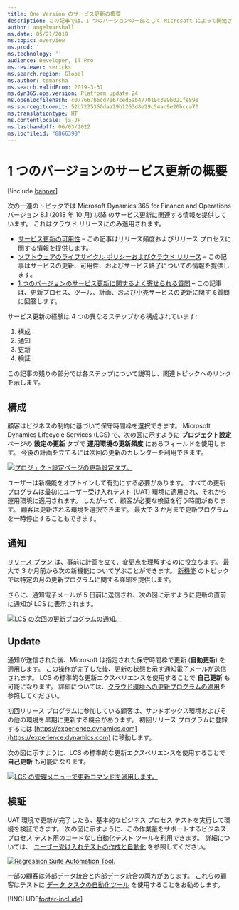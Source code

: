 ```yaml
---
title: One Version のサービス更新の概要
description: この記事では、1 つのバージョンの一部として Microsoft によって開始されたサービスの更新を管理するための体験を構成する、さまざまな手順の概要を説明します。
author: angelmarshall
ms.date: 05/21/2019
ms.topic: overview
ms.prod: ''
ms.technology: ''
audience: Developer, IT Pro
ms.reviewer: sericks
ms.search.region: Global
ms.author: tsmarsha
ms.search.validFrom: 2019-3-31
ms.dyn365.ops.version: Platform update 24
ms.openlocfilehash: c077667b6cd7e67ced5ab477018c399b021fe898
ms.sourcegitcommit: 52b7225350daa29b1263d8e29c54ac9e20bcca70
ms.translationtype: HT
ms.contentlocale: ja-JP
ms.lasthandoff: 06/03/2022
ms.locfileid: "8866398"
---
```

# <a name="one-version-service-updates-overview"></a>1 つのバージョンのサービス更新の概要

[!include [banner](../includes/banner.md)]

次の一連のトピックでは Microsoft Dynamics 365 for Finance and Operations バージョン 8.1 (2018 年 10 月) 以降 のサービス更新に関連する情報を提供しています。 これはクラウド リリースにのみ適用されます。

- [サービス更新の可用性](../../fin-ops/get-started/public-preview-releases.md) – この記事はリリース頻度およびリリース プロセスに関する情報を提供します。
- [ソフトウェアのライフサイクル ポリシーおよびクラウド リリース](../migration-upgrade/versions-update-policy.md) – この記事はサービスの更新、可用性、およびサービス終了についての情報を提供します。
- [1 つのバージョンのサービス更新に関するよく寄せられる質問](../../fin-ops/get-started/one-version.md) – この記事は、更新プロセス、ツール、計画、および小売サービスの更新に関する質問に回答します。

サービス更新の経験は 4 つの異なるステップから構成されています: 

1. 構成
2. 通知
3. 更新
4. 検証

この記事の残りの部分では各ステップについて説明し、関連トピックへのリンクを示します。

## <a name="configure"></a>構成

顧客はビジネスの制約に基づいて保守時間枠を選択できます。 Microsoft Dynamics Lifecycle Services (LCS) で、次の図に示すように **プロジェクト設定** ページの **設定の更新** タブで **運用環境の更新頻度** にあるフィールドを使用します。 今後の計画を立てるには次回の更新のカレンダーを利用できます。

[![プロジェクト設定ページの更新設定タブ。](./media/UpdateSettings-ConfigureUpdates.JPG)](./media/UpdateSettings-ConfigureUpdates.JPG)

ユーザーは新機能をオプトインして有効にする必要があります。 すべての更新プログラムは最初にユーザー受け入れテスト (UAT) 環境に適用され、それから運用環境に適用されます。 したがって、顧客が必要な検証を行う時間があります。 顧客は更新される環境を選択できます。 最大で 3 か月まで更新プログラムを一時停止することもできます。

## <a name="notice"></a>通知

[リリース プラン](/business-applications-release-notes/april19/dynamics365-finance-operations/) は、事前に計画を立て、変更点を理解するのに役立ちます。 最大で 3 か月前から次の新機能について学ぶことができます。 [新機能](../../fin-ops/get-started/whats-new-changed.md) のトピックでは特定の月の更新プログラムに関する詳細を提供します。

さらに、通知電子メールが 5 日前に送信され、次の図に示すように更新の直前に通知が LCS に表示されます。

[![LCS の次回の更新プログラムの通知。](./media/Notification-bar.png)](./media/Notification-bar.png)

## <a name="update"></a>Update

通知が送信された後、Microsoft は指定された保守時間枠で更新 (**自動更新**) を適用します。 この操作が完了した後、更新の状態を示す通知電子メールが送信されます。 LCS の標準的な更新エクスペリエンスを使用することで **自己更新** も可能になります。 詳細については、[クラウド環境への更新プログラムの適用](../deployment/apply-deployable-package-system.md)を参照してください。 

初回リリース プログラムに参加している顧客は、サンドボックス環境およびその他の環境を早期に更新する機会があります。 初回リリース プログラムに登録するには [https://experience.dynamics.com](https://experience.dynamics.com) に移動します。

次の図に示すように、LCS の標準的な更新エクスペリエンスを使用することで **自己更新** も可能になります。

[![LCS の管理メニューで更新コマンドを適用します。](./media/Self-Update-Execute.jpg)](./media/Self-Update-Execute.jpg)

## <a name="validate"></a>検証

UAT 環境で更新が完了したら、基本的なビジネス プロセス テストを実行して環境を検証できます。 次の図に示すように、この作業量をサポートするビジネス プロセス テスト用のコードなし自動化テスト ツールを利用できます。 詳細については、 [ユーザー受け入れテストの作成と自動化](using-task-guides-and-bpm-to-create-user-acceptance-tests.md) を参照してください。 

[![Regression Suite Automation Tool.](./media/TestAutomation.png)](./media/TestAutomation.png)

一部の顧客は外部データ統合と内部データ統合の両方があります。 これらの顧客はテストに [データ タスクの自動化ツール](../data-entities/data-task-automation.md) を使用することをお勧めします。




[!INCLUDE[footer-include](../../../includes/footer-banner.md)]
